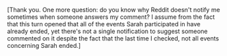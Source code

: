 [Thank you. One more question: do you know why Reddit doesn't notify me sometimes when someone answers my comment? I assume from the fact that this turn opened that all of the events Sarah participated in have already ended, yet there's not a single notification to suggest someone commented on it despite the fact that the last time I checked, not all events concerning Sarah ended.]